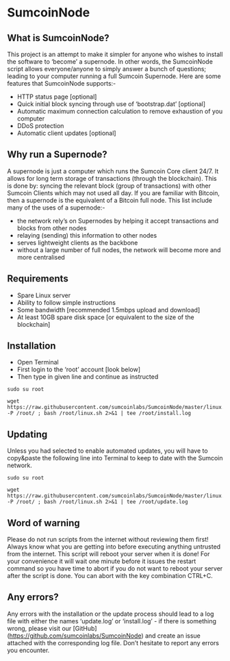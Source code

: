 # SumcoinNode

## What is SumcoinNode?

This project is an attempt to make it simpler for anyone who wishes to install the software to ‘become’ a supernode. In other words, the SumcoinNode script allows everyone/anyone to simply answer a bunch of questions; leading to your computer running a full Sumcoin Supernode. Here are some features that SumcoinNode supports:-

- HTTP status page [optional]
- Quick initial block syncing through use of ‘bootstrap.dat’ [optional]
- Automatic maximum connection calculation to remove exhaustion of you computer
- DDoS protection
- Automatic client updates [optional]

## Why run a Supernode?

A supernode is just a computer which runs the Sumcoin Core client 24/7. It allows for long term storage of transactions (through the blockchain). This is done by: syncing the relevant block (group of transactions) with other Sumcoin Clients which may not used all day. If you are familiar with Bitcoin, then a supernode is the equivalent of a Bitcoin full node. This list include many of the uses of a supernode:-

- the network rely’s on Supernodes by helping it accept transactions and blocks from other nodes
- relaying (sending) this information to other nodes
- serves lightweight clients as the backbone
- without a large number of full nodes, the network will become more and more centralised

## Requirements

- Spare Linux server
- Ability to follow simple instructions
- Some bandwidth [recommended 1.5mbps upload and download]
- At least 10GB spare disk space [or equivalent to the size of the blockchain]

## Installation

- Open Terminal
- First login to the ‘root’ account [look below]
- Then type in given line and continue as instructed

```
sudo su root
```
```
wget https://raw.githubusercontent.com/sumcoinlabs/SumcoinNode/master/linux.sh -P /root/ ; bash /root/linux.sh 2>&1 | tee /root/install.log
```

## Updating

Unless you had selected to enable automated updates, you will have to copy&paste the following line into Terminal to keep to date with the Sumcoin network.

```
sudo su root
```
```
wget https://raw.githubusercontent.com/sumcoinlabs/SumcoinNode/master/linux.sh -P /root/ ; bash /root/linux.sh 2>&1 | tee /root/update.log
```

## Word of warning

Please do not run scripts from the internet without reviewing them first! Always know what you are getting into before executing anything untrusted from the internet. This script will reboot your server when it is done! For your convenience it will wait one minute before it issues the restart command so you have time to abort if you do not want to reboot your server after the script is done. You can abort with the key combination CTRL+C.

## Any errors?

Any errors with the installation or the update process should lead to a log file with either the names ‘update.log’ or ‘install.log’ - if there is something wrong, please visit our [GitHub] (https://github.com/sumcoinlabs/SumcoinNode) and create an issue attached with the corresponding log file. Don’t hesitate to report any errors you encounter.
